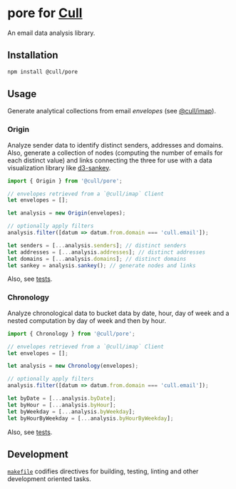# pore for [Cull](https://cull.email)

An email data analysis library.

## Installation

```sh
npm install @cull/pore
```

## Usage

Generate analytical collections from email _envelopes_ (see [@cull/imap](https://github.com/cull-email/imap)).

### Origin

Analyze sender data to identify distinct senders, addresses and domains. Also, generate a collection of nodes (computing the number of emails for each distinct value) and links connecting the three for use with a data visualization library like [d3-sankey](https://github.com/d3/d3-sankey).

```js
import { Origin } from '@cull/pore';

// envelopes retrieved from a `@cull/imap` Client
let envelopes = [];

let analysis = new Origin(envelopes);

// optionally apply filters
analysis.filter([datum => datum.from.domain === 'cull.email']);

let senders = [...analysis.senders]; // distinct senders
let addresses = [...analysis.addresses]; // distinct addresses
let domains = [...analysis.domains]; // distinct domains
let sankey = analysis.sankey(); // generate nodes and links
```

Also, see [tests](https://github.com/cull-email/pore/blob/master/src/origin.test.ts).

### Chronology

Analyze chronological data to bucket data by date, hour, day of week and a nested computation by day of week and then by hour.

```js
import { Chronology } from '@cull/pore';

// envelopes retrieved from a `@cull/imap` Client
let envelopes = [];

let analysis = new Chronology(envelopes);

// optionally apply filters
analysis.filter([datum => datum.from.domain === 'cull.email']);

let byDate = [...analysis.byDate];
let byHour = [...analysis.byHour];
let byWeekday = [...analysis.byWeekday];
let byHourByWeekday = [...analysis.byHourByWeekday];
```

Also, see [tests](https://github.com/cull-email/pore/blob/master/src/chronology.test.ts).

## Development

[`makefile`](https://github.com/cull-email/pore/blob/master/makefile) codifies directives for building, testing, linting and other development oriented tasks.